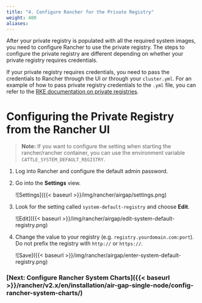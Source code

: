```yaml
---
title: "4. Configure Rancher for the Private Registry"
weight: 400
aliases:
---
```


After your private registry is populated with all the required system images, you need to configure Rancher to use the private registry. The steps to configure the private registry are different depending on whether your private registry requires credentials.

If your private registry requires credentials, you need to pass the credentials to Rancher through the UI or through your `cluster.yml`. For an example of how to pass private registry credentials to the `.yml` file, you can refer to the [RKE documentation on private registries]({{<baseurl>}}/rancher/v2.x/en/cluster-provisioning/rke-clusters/options/#private-registries).

# Configuring the Private Registry from the Rancher UI

>**Note:** If you want to configure the setting when starting the rancher/rancher container, you can use the environment variable `CATTLE_SYSTEM_DEFAULT_REGISTRY`.

1. Log into Rancher and configure the default admin password.

1. Go into the **Settings** view.

    ![Settings]({{< baseurl >}}/img/rancher/airgap/settings.png)

1. Look for the setting called `system-default-registry` and choose **Edit**.

    ![Edit]({{< baseurl >}}/img/rancher/airgap/edit-system-default-registry.png)

1. Change the value to your registry (e.g. `registry.yourdomain.com:port`). Do not prefix the registry with `http://` or `https://`.

    ![Save]({{< baseurl >}}/img/rancher/airgap/enter-system-default-registry.png)


### [Next: Configure Rancher System Charts]({{< baseurl >}}/rancher/v2.x/en/installation/air-gap-single-node/config-rancher-system-charts/)
